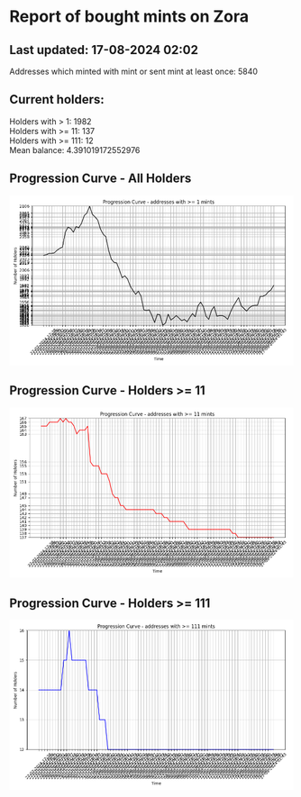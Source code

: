 # Report of bought mints on Zora
## Last updated: 17-08-2024 02:02
Addresses which minted with mint or sent mint at least once: 5840

## Current holders:
Holders with > 1: 1982  
Holders with >= 11: 137  
Holders with >= 111: 12  
Mean balance: 4.391019172552976  

## Progression Curve - All Holders
![addresses with >= 1 mint](progression_curve_all.png)
## Progression Curve - Holders >= 11
![addresses with >= 11 mints](progression_curve_gt_11.png)
## Progression Curve - Holders >= 111
![addresses with >= 111 mints](progression_curve_gt_111.png)
